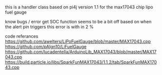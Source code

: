 this is a handler class based on pi4j version 1.1 for the max17043 chip lipo fuel gauge 




know bugs / error
get SOC function seems to be a bit off based on when the alert pin triggers this error is with in 2 %



code referances
https://github.com/awelters/LiPoFuelGauge/blob/master/MAX17043.cpp
https://github.com/pAIgn10/LiFuelGauge
https://github.com/lucadentella/ArduinoLib_MAX17043/blob/master/MAX17043.cpp
https://build.particle.io/libs/SparkFunMAX17043/1.1.2/tab/SparkFunMAX17043.cpp
